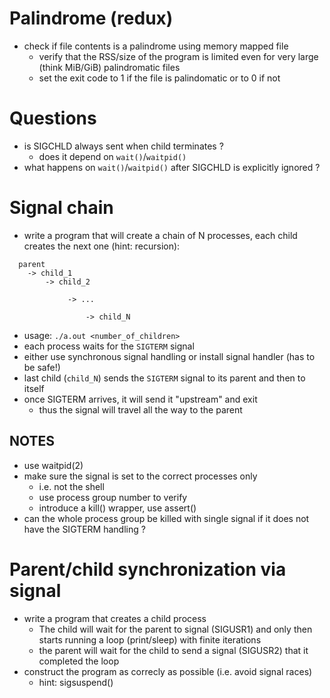 
# Palindrome (redux)

- check if file contents is a palindrome using memory mapped file
  - verify that the RSS/size of the program is limited even for very
    large (think MiB/GiB) palindromatic files
  - set the exit code to 1 if the file is palindomatic or to 0 if not

# Questions

- is SIGCHLD always sent when child terminates ?
  - does it depend on `wait()`/`waitpid()`
- what happens on `wait()`/`waitpid()` after SIGCHLD is explicitly ignored ?

# Signal chain

- write a program that will create a chain of N processes, each child creates
  the next one (hint: recursion):

```
  parent
    -> child_1
        -> child_2

             -> ...

                 -> child_N
```

- usage: `./a.out <number_of_children>`
- each process waits for the `SIGTERM` signal
- either use synchronous signal handling or install signal handler (has to be safe!)
- last child (`child_N`) sends the `SIGTERM` signal to its parent and then to itself
- once SIGTERM arrives, it will send it "upstream" and exit
  - thus the signal will travel all the way to the parent

## NOTES

  - use waitpid(2)
  - make sure the signal is set to the correct processes only
    - i.e. not the shell
    - use process group number to verify
    - introduce a kill() wrapper, use assert()
  - can the whole process group be killed with single signal if it does
    not have the SIGTERM handling ?

# Parent/child synchronization via signal

- write a program that creates a child process
  - The child will wait for the parent to signal (SIGUSR1) and only then starts
    running a loop (print/sleep) with finite iterations
  - the parent will wait for the child to send a signal (SIGUSR2) that it
    completed the loop
- construct the program as correcly as possible (i.e. avoid signal races)
  - hint: sigsuspend()
